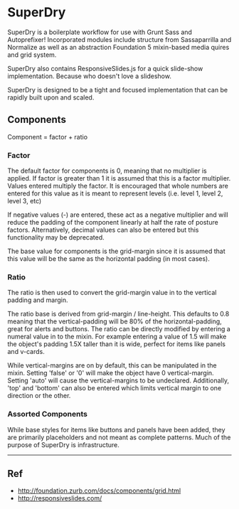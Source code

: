 # SuperDry

SuperDry is a boilerplate workflow for use with Grunt Sass and Autoprefixer!
Incorporated modules include structure from Sassaparrilla and Normalize as well as an abstraction Foundation 5 mixin-based media quires and grid system.

SuperDry also contains ResponsiveSlides.js for a quick slide-show implementation. Because who doesn't love a slideshow.

SuperDry is designed to be a tight and focused implementation that can be rapidly built upon and scaled.

## Components

Component = factor + ratio

### Factor

The default factor for components is 0, meaning that no multiplier is applied. If factor is greater than 1 it is assumed that this is a factor multiplier. Values entered multiply the factor. It is encouraged that whole numbers are entered for this value as it is meant to represent levels (i.e. level 1, level 2, level 3, etc) 

If negative values (-) are entered, these act as a negative multiplier and will reduce the padding of the component linearly at half the rate of posture factors. Alternatively, decimal values can also be entered but this functionality may be deprecated.

The base value for components is the grid-margin since it is assumed that this value will be the same as the horizontal padding (in most cases).

### Ratio

The ratio is then used to convert the grid-margin value in to the vertical padding and margin. 

The ratio base is derived from grid-margin / line-height. This defaults to 0.8 meaning that the vertical-padding will be 80% of the horizontal-padding, great for alerts and buttons. The ratio can be directly modified by entering a numeral value in to the mixin. For example entering a value of 1.5 will make the object's padding 1.5X taller than it is wide, perfect for items like panels and v-cards.

While vertical-margins are on by default, this can be manipulated in the mixin. Setting 'false' or '0' will make the object have 0 vertical-margin. Setting 'auto' will cause the vertical-margins to be undeclared. Additionally, 'top' and 'bottom' can also be entered which limits vertical margin to one direction or the other.

### Assorted Components

While base styles for items like buttons and panels have been added, they are primarily placeholders and not meant as complete patterns. Much of the purpose of SuperDry is infrastructure.

----------------------------

## Ref

* http://foundation.zurb.com/docs/components/grid.html
* http://responsiveslides.com/
